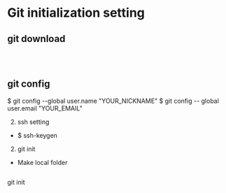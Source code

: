 # Git initialization setting

## git download
<pre>
  
  <a src="https://git-scm.com/downloads">
</pre>

## git config
$ git config --global user.name "YOUR_NICKNAME"
$ git config -- global user.email "YOUR_EMAIL"

2. ssh setting
- $ ssh-keygen

2. git init
- Make local folder 
<pre>
</pre>

git init
